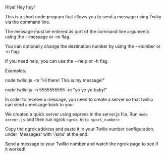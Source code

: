 Hiya! Hey hey!

This is a short node program that allows you to send a message using Twilio via the command line.

The message must be entered as part of the command line arguments using the --message or -m flag.

You can optionally change the destination number by using the --number or -n flag.

If you need help, you can use the --help or -h flag.


Examples:

node twilio.js -m "Hi there! This is my message!"

node twilio.js -n 5555555555 -m "yo yo yo baby!"

In order to receive a message, you need to create a server so that twillio can send a message back to you.

We created a quick server using express in the server.js file. Run `node server.js` and then run ngrok `ngrok http <port_number>`

Copy the ngrok address and paste it in your Twilio number configuration, under 'Messages' with '/sms' at the end. 

Send a message to your Twillio number and watch the ngrok page to see if it worked!
